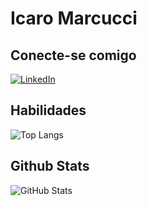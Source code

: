 # Icaro Marcucci

## Conecte-se comigo
[![LinkedIn](https://img.shields.io/badge/LinkedIn-000?style=for-the-badge&logo=linkedin&logoColor=0E76A8)](https://www.linkedin.com/in/www.linkedin.com/in/icaromarcucci/)
## Habilidades
![Top Langs](https://github-readme-stats-git-masterrstaa-rickstaa.vercel.app/api/top-langs/?username=IcaroMarcucci&bg_color=000&border_color=30A3DC&title_color=E94D5F&text_color=FFF)

## Github Stats
![GitHub Stats](https://github-readme-stats.vercel.app/api?username=IcaroMarcucci&theme=transparent&bg_color=000&border_color=30A3DC&show_icons=true&icon_color=30A3DC&title_color=E94D5F&text_color=FFF)

##